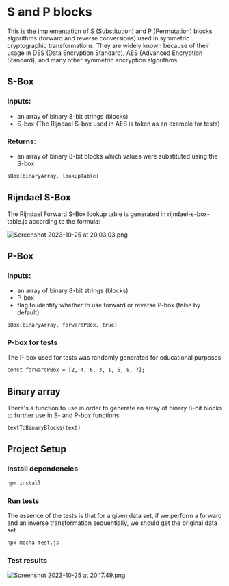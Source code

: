# S and P blocks

This is the implementation of S (Substitution) and P (Permutation) 
blocks algorithms (forward and reverse conversions) used in symmetric cryptographic transformations. They are
widely known because of their usage in DES (Data Encryption Standard), AES (Advanced Encryption Standard), and many other symmetric encryption algorithms.
## S-Box

### Inputs:
- an array of binary 8-bit strings (blocks)
- S-box (The Rijndael S-box used in AES is taken as an example for tests)

### Returns:
- an array of binary 8-bit blocks which values were substituted using the S-box

```sh
sBox(binaryArray, lookupTable)
```

## Rijndael S-Box

The Rijndael Forward S-Box lookup table is generated in rijndael-s-box-table.js according to the formula:

![Screenshot 2023-10-25 at 20.03.03.png](..%2F..%2F..%2F..%2Fvar%2Ffolders%2F0x%2Fhyp6schs767068xyt9_48w500000gn%2FT%2FTemporaryItems%2FNSIRD_screencaptureui_Wt92Wk%2FScreenshot%202023-10-25%20at%2020.03.03.png)

## P-Box

### Inputs:
- an array of binary 8-bit strings (blocks)
- P-box
- flag to identify whether to use forward or reverse P-box (false by default)

```sh
pBox(binaryArray, forwardPBox, true)
```

### P-box for tests
The P-box used for tests was randomly generated for educational purposes
```sh
const forwardPBox = [2, 4, 6, 3, 1, 5, 8, 7];
```

## Binary array
There's a function to use in order to generate an array of binary 8-bit blocks 
to further use in S- and P-box functions
```sh
textToBinaryBlocks(text)
```

## Project Setup

### Install dependencies
```sh
npm install
```

### Run tests
The essence of the tests is that for a given data set, 
if we perform a forward and an inverse transformation sequentially, we should get the original data set

```sh
npx mocha test.js
```

### Test results

![Screenshot 2023-10-25 at 20.17.49.png](..%2F..%2F..%2F..%2Fvar%2Ffolders%2F0x%2Fhyp6schs767068xyt9_48w500000gn%2FT%2FTemporaryItems%2FNSIRD_screencaptureui_nUgoft%2FScreenshot%202023-10-25%20at%2020.17.49.png)